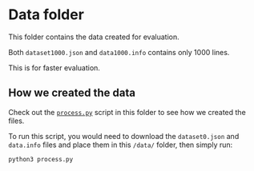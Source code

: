# Data folder

This folder contains the data created for evaluation.

Both `dataset1000.json` and `data1000.info` contains only 1000 lines. 

This is for faster evaluation.

## How we created the data

Check out the [`process.py`](process.py) script in this folder to see how we created the files.

To run this script, you would need to download the `dataset0.json` and `data.info` files and place them in this `/data/` folder, then simply run:
```
python3 process.py
```
